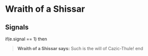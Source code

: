 # Wraith of a Shissar
## Signals

if(e.signal == 1) then


>**Wraith of a Shissar says:** Such is the will of Cazic-Thule!
end

